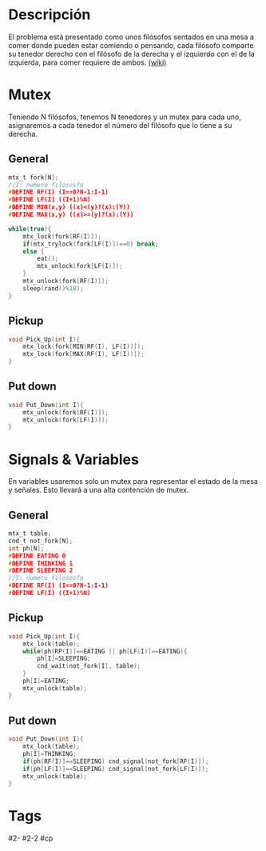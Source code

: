 # Descripción
El problema está presentado como unos filósofos sentados en una mesa a comer donde pueden estar comiendo o pensando, cada filósofo comparte su tenedor derecho con el filósofo de la derecha y el izquierdo con el de la izquierda, para comer requiere de ambos.
[(wiki)](https://es.wikipedia.org/wiki/Problema_de_la_cena_de_los_fil%C3%B3sofos)
# Mutex
Teniendo N filósofos, tenemos N tenedores y un mutex para cada uno, asignaremos a cada tenedor el número del filósofo que lo tiene a su derecha.
## General
```c
mtx_t fork[N];
//I: numero filososfo
#DEFINE RF(I) (I==0?N-1:I-1)
#DEFINE LF(I) ((I+1)%N)
#DEFINE MIN(x,y) ((x)<(y)?(x):(Y))
#DEFINE MAX(x,y) ((x)>=(y)?(x):(Y))

while(true){
	mtx_lock(fork[RF(I)]);
	if(mtx_trylock(fork[LF(I)])==0) break;
	else {
		eat();
		mtx_unlock(fork[LF(I)]);
	}
	mtx_unlock(fork[RF(I)]);
	sleep(rand()%10);
}
```
## Pickup
```c
void Pick_Up(int I){
	mtx_lock(fork[MIN(RF(I), LF(I))]);
	mtx_lock(fork[MAX(RF(I), LF(I))]);
}
```
## Put down
```c
void Put_Down(int I){
	mtx_unlock(fork[RF(I)]);
	mtx_unlock(fork[LF(I)]);
}
```
# Signals & Variables
En variables usaremos solo un mutex para representar el estado de la mesa y señales. Esto llevará a una alta contención de mutex.
## General
```c
mtx_t table;
cnd_t not_fork[N];
int ph[N];
#DEFINE EATING 0
#DEFINE THINKING 1
#DEFINE SLEEPING 2
//I: numero filososfo
#DEFINE RF(I) (I==0?N-1:I-1)
#DEFINE LF(I) ((I+1)%N)
```
## Pickup
```c
void Pick_Up(int I){
	mtx_lock(table);
	while(ph[RP(I)]==EATING || ph[LF(I)]==EATING){
		ph[I]=SLEEPING;
		cnd_wait(not_fork[I], table);
	}
	ph[I]=EATING;
	mtx_unlock(table);
}
```
## Put down
```c
void Put_Down(int I){
	mtx_lock(table);
	ph[I]=THINKING;
	if(ph[RF(I)]==SLEEPING) cnd_signal(not_fork[RF(I)]);
	if(ph[LF(I)]==SLEEPING) cnd_signal(not_fork[LF(I)]);
	mtx_unlock(table);
}
```
# Tags
#2-
#2-2
#cp